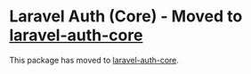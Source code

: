 # Laravel Auth (Core) - Moved to [laravel-auth-core](https://github.com/claudiodekker/laravel-auth-core)

This package has moved to [laravel-auth-core](https://packagist.org/packages/claudiodekker/laravel-auth-core).
